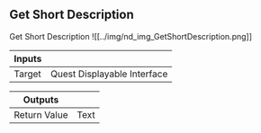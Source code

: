 ## Get Short Description
Get Short Description
![[../img/nd_img_GetShortDescription.png]]

|Inputs||
|--|--|
| Target | Quest Displayable Interface |

|Outputs||
|--|--|
| Return Value | Text |
